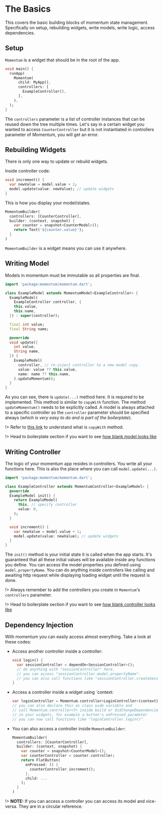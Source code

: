 # The Basics
This covers the basic building blocks of momentum state management. Specifically on setup, rebuilding widgets, write models, write logic, access dependencies.

## Setup
`Momentum` is a widget that should be in the root of the app.
```dart
void main() {
  runApp(
    Momentum(
      child: MyApp(),
      controllers: [
        ExampleController(),
      ],
    ),
  );
}
```
The `controllers` parameter is a list of controller instances that can be reused down the tree multiple times. Let's say in a certain widget you wanted to access `CounterController` but it is not instantiated in controllers parameter of Momentum, you will get an error.

## Rebuilding Widgets
There is only one way to update or rebuild widgets.

Inside controller code:
```dart
void increment() {
  var newValue = model.value + 1;
  model.update(value: newValue); // update widgets
}
```
This is how you display your model/states.
```dart
MomentumBuilder(
  controllers: [CounterController],
  builder: (context, snapshot) {
    var counter = snapshot<CounterModel>();
    return Text('${counter.value}');
  }
)
```
`MomentumBuilder` is a widget means you can use it anywhere.

## Writing Model
Models in momentum must be immutable so all properties are final.
```dart
import 'package:momentum/momentum.dart';

class ExampleModel extends MomentumModel<ExampleController> {
  ExampleModel(
    ExampleController controller, {
    this.value,
    this.name,
  }) : super(controller);

  final int value;
  final String name;

  @override
  void update({
    int value,
    String name,
  }) {
    ExampleModel(
      controller, // re-inject controller to a new model copy.
      value: value ?? this.value,
      name: name ?? this.name,
    ).updateMomentum();
  }
}
```
As you can see, there is `update(...)` method here. It is required to be implemented. This method is similar to `copyWith` function.
The method `updateMomentum()` needs to be explicitly called. A model is always attached to a specific controller so the `controller` parameter should be specified always (*which is very easy to do and is part of the boilerplate*).

!> Refer to [this link](https://developer.school/dart-flutter-what-does-copywith-do/#:~:text=Although%20the%20notion%20of%20copyWith,arguments%20that%20overwrite%20settable%20values.) to understand what is `copyWith` method.

!> Head to boilerplate section if you want to see  [how blank model looks like](/quickstart?id=boilerplate-code)

## Writing Controller
The logic of your momentum app resides in controllers. You write all your functions here. This is also the place where you can call `model.update(...)`.
```dart
import 'package:momentum/momentum.dart';

class ExampleController extends MomentumController<ExampleModel> {
  @override
  ExampleModel init() {
    return ExampleModel(
      this, // specify controller
      value: 0,
    );
  }

  void increment() {
    var newValue = model.value + 1;
    model.update(value: newValue); // update widgets
  }
}
```
The `init()` method is your initial state it is called when the app starts. It's guaranteed that all these initial values will be available inside any functions you define. You can access the model properties you defined using `model.propertyName`. You can do anything inside controllers like calling and awaiting http request while displaying loading widget until the request is done.

!> Always remember to add the controllers you create in `Momentum`'s `controllers` parameter.

!> Head to boilerplate section if you want to see  [how blank controller looks like](/quickstart?id=boilerplate-code)

## Dependency Injection
With momentum you can easily access almost everything. Take a look at these codes:
- Access another controller inside a controller:
  ```dart
  void login() {
    var sessionController = dependOn<SessionController>();
    // do anything with "sessionController" here.
    // you can access "sessionController.model.propertyName".
    // you can also call functions like "sessionController.createSession()".
  }
  ```
- Access a controller inside a widget using `context:
  ```dart
  var loginController = Momentum.controller<LoginController>(context);
  // you can also declare this as class wide variable and
  // call Momentum.controller<T> inside build or didChangeDependencies.
  // in your widgets, for example a button's onPressed parameter
  // you can now call functions like "loginController.login()".
  ```
- You can also access a controller inside `MomentumBuilder`:
  ```dart
  MomentumBuilder(
    controllers: [CounterController],
    builder: (context, snapshot) {
      var counter = snapshot<CounterModel>();
      var counterController = counter.controller;
      return FlatButton(
        onPressed: () {
          counterController.increment();
        },
        child: ...
      );
    }
  )
  ```

!> **NOTE:** If you can access a controller you can access its model and vice-versa. They are in a circular reference.